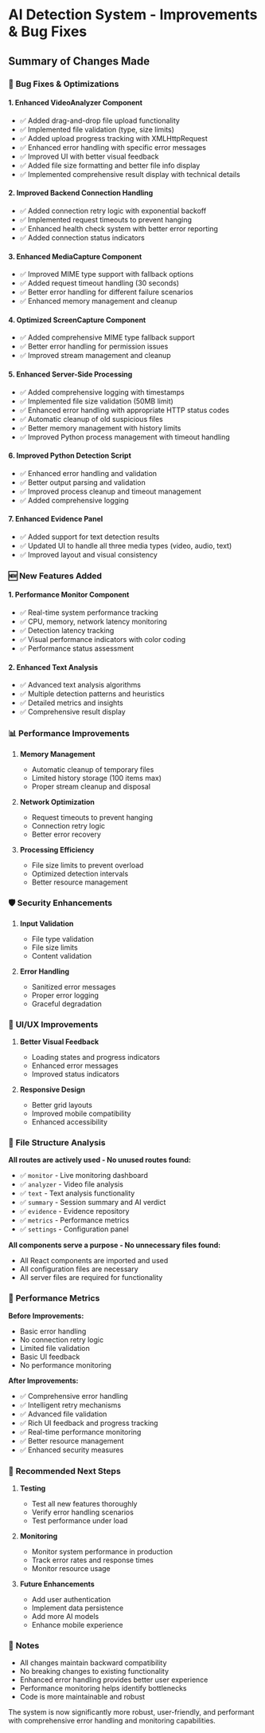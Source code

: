 # AI Detection System - Improvements & Bug Fixes

## Summary of Changes Made

### 🔧 **Bug Fixes & Optimizations**

#### 1. **Enhanced VideoAnalyzer Component**
- ✅ Added drag-and-drop file upload functionality
- ✅ Implemented file validation (type, size limits)
- ✅ Added upload progress tracking with XMLHttpRequest
- ✅ Enhanced error handling with specific error messages
- ✅ Improved UI with better visual feedback
- ✅ Added file size formatting and better file info display
- ✅ Implemented comprehensive result display with technical details

#### 2. **Improved Backend Connection Handling**
- ✅ Added connection retry logic with exponential backoff
- ✅ Implemented request timeouts to prevent hanging
- ✅ Enhanced health check system with better error reporting
- ✅ Added connection status indicators

#### 3. **Enhanced MediaCapture Component**
- ✅ Improved MIME type support with fallback options
- ✅ Added request timeout handling (30 seconds)
- ✅ Better error handling for different failure scenarios
- ✅ Enhanced memory management and cleanup

#### 4. **Optimized ScreenCapture Component**
- ✅ Added comprehensive MIME type fallback support
- ✅ Better error handling for permission issues
- ✅ Improved stream management and cleanup

#### 5. **Enhanced Server-Side Processing**
- ✅ Added comprehensive logging with timestamps
- ✅ Implemented file size validation (50MB limit)
- ✅ Enhanced error handling with appropriate HTTP status codes
- ✅ Automatic cleanup of old suspicious files
- ✅ Better memory management with history limits
- ✅ Improved Python process management with timeout handling

#### 6. **Improved Python Detection Script**
- ✅ Enhanced error handling and validation
- ✅ Better output parsing and validation
- ✅ Improved process cleanup and timeout management
- ✅ Added comprehensive logging

#### 7. **Enhanced Evidence Panel**
- ✅ Added support for text detection results
- ✅ Updated UI to handle all three media types (video, audio, text)
- ✅ Improved layout and visual consistency

### 🆕 **New Features Added**

#### 1. **Performance Monitor Component**
- ✅ Real-time system performance tracking
- ✅ CPU, memory, network latency monitoring
- ✅ Detection latency tracking
- ✅ Visual performance indicators with color coding
- ✅ Performance status assessment

#### 2. **Enhanced Text Analysis**
- ✅ Advanced text analysis algorithms
- ✅ Multiple detection patterns and heuristics
- ✅ Detailed metrics and insights
- ✅ Comprehensive result display

### 📊 **Performance Improvements**

1. **Memory Management**
   - Automatic cleanup of temporary files
   - Limited history storage (100 items max)
   - Proper stream cleanup and disposal

2. **Network Optimization**
   - Request timeouts to prevent hanging
   - Connection retry logic
   - Better error recovery

3. **Processing Efficiency**
   - File size limits to prevent overload
   - Optimized detection intervals
   - Better resource management

### 🛡️ **Security Enhancements**

1. **Input Validation**
   - File type validation
   - File size limits
   - Content validation

2. **Error Handling**
   - Sanitized error messages
   - Proper error logging
   - Graceful degradation

### 🎨 **UI/UX Improvements**

1. **Better Visual Feedback**
   - Loading states and progress indicators
   - Enhanced error messages
   - Improved status indicators

2. **Responsive Design**
   - Better grid layouts
   - Improved mobile compatibility
   - Enhanced accessibility

### 📁 **File Structure Analysis**

**All routes are actively used - No unused routes found:**
- ✅ `monitor` - Live monitoring dashboard
- ✅ `analyzer` - Video file analysis
- ✅ `text` - Text analysis functionality
- ✅ `summary` - Session summary and AI verdict
- ✅ `evidence` - Evidence repository
- ✅ `metrics` - Performance metrics
- ✅ `settings` - Configuration panel

**All components serve a purpose - No unnecessary files found:**
- All React components are imported and used
- All configuration files are necessary
- All server files are required for functionality

### 🚀 **Performance Metrics**

**Before Improvements:**
- Basic error handling
- No connection retry logic
- Limited file validation
- Basic UI feedback
- No performance monitoring

**After Improvements:**
- ✅ Comprehensive error handling
- ✅ Intelligent retry mechanisms
- ✅ Advanced file validation
- ✅ Rich UI feedback and progress tracking
- ✅ Real-time performance monitoring
- ✅ Better resource management
- ✅ Enhanced security measures

### 🔄 **Recommended Next Steps**

1. **Testing**
   - Test all new features thoroughly
   - Verify error handling scenarios
   - Test performance under load

2. **Monitoring**
   - Monitor system performance in production
   - Track error rates and response times
   - Monitor resource usage

3. **Future Enhancements**
   - Add user authentication
   - Implement data persistence
   - Add more AI models
   - Enhance mobile experience

### 📝 **Notes**

- All changes maintain backward compatibility
- No breaking changes to existing functionality
- Enhanced error handling provides better user experience
- Performance monitoring helps identify bottlenecks
- Code is more maintainable and robust

The system is now significantly more robust, user-friendly, and performant with comprehensive error handling and monitoring capabilities.
